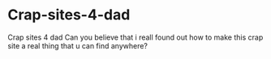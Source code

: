 # Crap-sites-4-dad
Crap sites 4 dad
Can you believe that i reall found out how to make this crap site a real thing that u can find anywhere?
